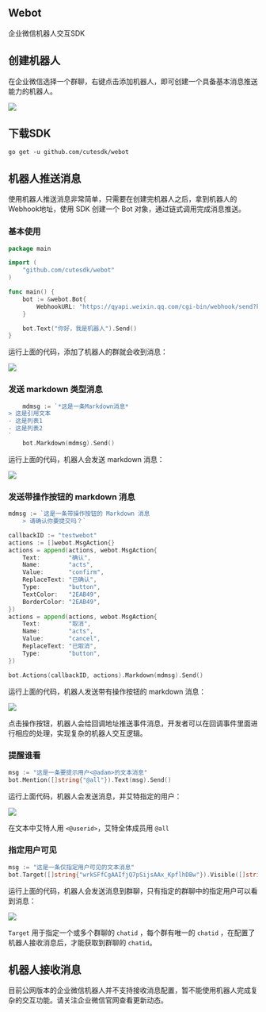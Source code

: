 ## Webot 

企业微信机器人交互SDK

## 创建机器人

在企业微信选择一个群聊，右键点击添加机器人，即可创建一个具备基本消息推送能力的机器人。

![](https://imgkr2.cn-bj.ufileos.com/cf7d98da-78b8-49df-a9c8-d4e21a60bb00.png?UCloudPublicKey=TOKEN_8d8b72be-579a-4e83-bfd0-5f6ce1546f13&Signature=LvWEMJ9%252FqZsjzVl6ykcP2Wc0pFM%253D&Expires=1606147094)

## 下载SDK


```shell
go get -u github.com/cutesdk/webot
```

## 机器人推送消息

使用机器人推送消息非常简单，只需要在创建完机器人之后，拿到机器人的 Webhook地址，使用 SDK 创建一个 Bot 对象，通过链式调用完成消息推送。

### 基本使用

```go
package main

import (
	"github.com/cutesdk/webot"
)

func main() {
	bot := &webot.Bot{
		WebhookURL: "https://qyapi.weixin.qq.com/cgi-bin/webhook/send?key=b8f1e424-d48d-46cc-a2c7-d360c8e98b3d",
	}

	bot.Text("你好，我是机器人").Send()
}
```

运行上面的代码，添加了机器人的群就会收到消息：

![](https://imgkr2.cn-bj.ufileos.com/7b79cac0-b95c-4cca-95cd-b63747e67af5.png?UCloudPublicKey=TOKEN_8d8b72be-579a-4e83-bfd0-5f6ce1546f13&Signature=ayWUENfkxbzxMgHUCGl8jMeVsSM%253D&Expires=1606146549)

### 发送 markdown 类型消息

```go
	mdmsg := `*这是一条Markdown消息*
> 这是引用文本
- 这是列表1
- 这是列表2	
`
	bot.Markdown(mdmsg).Send()
```

运行上面的代码，机器人会发送 markdown 消息：

![](https://imgkr2.cn-bj.ufileos.com/31e121dc-1a5e-403a-9f67-0bb739567352.png?UCloudPublicKey=TOKEN_8d8b72be-579a-4e83-bfd0-5f6ce1546f13&Signature=1zMS8jk74UFUKKyCzoc0%252Fibc5J4%253D&Expires=1606146568)


### 发送带操作按钮的 markdown 消息

```go
mdmsg := `这是一条带操作按钮的 Markdown 消息
	> 请确认你要提交吗？`

callbackID := "testwebot"
actions := []webot.MsgAction{}
actions = append(actions, webot.MsgAction{
	Text:        "确认",
	Name:        "acts",
	Value:       "confirm",
	ReplaceText: "已确认",
	Type:        "button",
	TextColor:   "2EAB49",
	BorderColor: "2EAB49",
})
actions = append(actions, webot.MsgAction{
	Text:        "取消",
	Name:        "acts",
	Value:       "cancel",
	ReplaceText: "已取消",
	Type:        "button",
})

bot.Actions(callbackID, actions).Markdown(mdmsg).Send()
```

运行上面的代码，机器人发送带有操作按钮的 markdown 消息：

![](https://imgkr2.cn-bj.ufileos.com/a5ee8428-6eee-4cb2-863f-9b61a7f44970.png?UCloudPublicKey=TOKEN_8d8b72be-579a-4e83-bfd0-5f6ce1546f13&Signature=LjpS%252BRDe6dCOytmgRrJTc0FAuVs%253D&Expires=1606146586)


点击操作按钮，机器人会给回调地址推送事件消息，开发者可以在回调事件里面进行相应的处理，实现复杂的机器人交互逻辑。

### 提醒谁看

```go
msg := "这是一条要提示用户<@adam>的文本消息"
bot.Mention([]string{"@all"}).Text(msg).Send()
```

运行上面代码，机器人会发送消息，并艾特指定的用户：

![](https://imgkr2.cn-bj.ufileos.com/764d4c09-0551-4063-a265-907ffb4adb91.png?UCloudPublicKey=TOKEN_8d8b72be-579a-4e83-bfd0-5f6ce1546f13&Signature=yQ1omK%252B65cnwT3ZlWg1XdSbapVI%253D&Expires=1606146820)


在文本中艾特人用 `<@userid>`，艾特全体成员用 `@all`

### 指定用户可见

```go
msg := "这是一条仅指定用户可见的文本消息"
bot.Target([]string{"wrkSFfCgAAIfjQ7pSijsAAx_KpflhDBw"}).Visible([]string{"adam"}).Text(msg).Send()
```

运行上面的代码，机器人会发送消息到群聊，只有指定的群聊中的指定用户可以看到消息：

![](https://imgkr2.cn-bj.ufileos.com/d8c2a9c1-cb6d-4b08-a7bd-dace3e5a4182.png?UCloudPublicKey=TOKEN_8d8b72be-579a-4e83-bfd0-5f6ce1546f13&Signature=9AzHtmFIo5aDSoynL84TuKVjsgE%253D&Expires=1606146846)


`Target` 用于指定一个或多个群聊的 `chatid` ，每个群有唯一的 `chatid` ，在配置了机器人接收消息后，才能获取到群聊的 `chatid`。

## 机器人接收消息

目前公网版本的企业微信机器人并不支持接收消息配置，暂不能使用机器人完成复杂的交互功能。请关注企业微信官网查看更新动态。